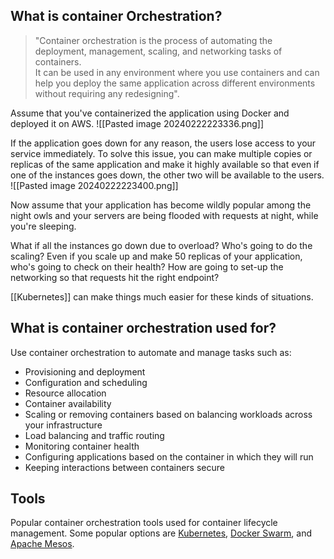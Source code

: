 ## What is container Orchestration?

> "Container orchestration is the process of automating the deployment, management, scaling, and networking tasks of containers.  
> It can be used in any environment where you use containers and can help you deploy the same application across different environments without requiring any redesigning".

Assume that you've containerized the application using Docker and deployed it on AWS.
![[Pasted image 20240222223336.png]]

If the application goes down for any reason, the users lose access to your service immediately.
To solve this issue, you can make multiple copies or replicas of the same application and make it highly available so that even if one of the instances goes down, the other two will be available to the users.
![[Pasted image 20240222223400.png]]

Now assume that your application has become wildly popular among the night owls and your servers are being flooded with requests at night, while you're sleeping.

What if all the instances go down due to overload? Who's going to do the scaling? Even if you scale up and make 50 replicas of your application, who's going to check on their health? How are going to set-up the networking so that requests hit the right endpoint?

[[Kubernetes]] can make things much easier for these kinds of situations. 
## What is container orchestration used for?

Use container orchestration to automate and manage tasks such as:

- Provisioning and deployment
- Configuration and scheduling 
- Resource allocation
- Container availability 
- Scaling or removing containers based on balancing workloads across your infrastructure
- Load balancing and traffic routing 
- Monitoring container health
- Configuring applications based on the container in which they will run
- Keeping interactions between containers secure

## Tools
Popular container orchestration tools used for container lifecycle management. Some popular options are [Kubernetes](https://kubernetes.io/), [Docker Swarm](https://docs.docker.com/engine/swarm/), and [Apache Mesos](https://mesos.apache.org/).



